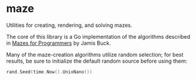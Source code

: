 # maze

Utilities for creating, rendering, and solving mazes.

The core of this library is a Go implementation of the algorithms described in [Mazes for Programmers](https://pragprog.com/book/jbmaze/mazes-for-programmers) by Jamis Buck.

Many of the maze-creation algorithms utilize random selection; for best results, be sure to initialize the default random source before using them:

```go
rand.Seed(time.Now().UnixNano())
```
